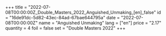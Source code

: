 +++
title = "2022-07-08T00:00:00Z_Double_Masters_2022_Anguished_Unmaking_[en]_false"
id = "16de91dc-5d82-43ec-84ad-67bae644795a"
date = "2022-07-08T00:00:00Z"
name = "Anguished Unmaking"
lang = ["en"]
price = "2.17"
quantity = 4
foil = false
set = "Double Masters 2022"
+++
